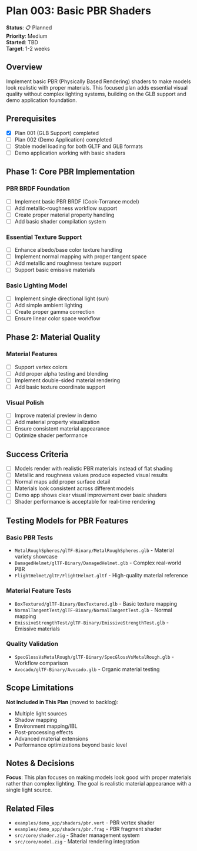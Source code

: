 # Plan 003: Basic PBR Shaders

**Status**: 📋 Planned  
**Priority**: Medium  
**Started**: TBD  
**Target**: 1-2 weeks  

## Overview

Implement basic PBR (Physically Based Rendering) shaders to make models look realistic with proper materials. This focused plan adds essential visual quality without complex lighting systems, building on the GLB support and demo application foundation.

## Prerequisites

- [x] Plan 001 (GLB Support) completed
- [ ] Plan 002 (Demo Application) completed
- [ ] Stable model loading for both GLTF and GLB formats
- [ ] Demo application working with basic shaders

## Phase 1: Core PBR Implementation

### PBR BRDF Foundation
- [ ] Implement basic PBR BRDF (Cook-Torrance model)
- [ ] Add metallic-roughness workflow support
- [ ] Create proper material property handling
- [ ] Add basic shader compilation system

### Essential Texture Support
- [ ] Enhance albedo/base color texture handling
- [ ] Implement normal mapping with proper tangent space
- [ ] Add metallic and roughness texture support
- [ ] Support basic emissive materials

### Basic Lighting Model
- [ ] Implement single directional light (sun)
- [ ] Add simple ambient lighting
- [ ] Create proper gamma correction
- [ ] Ensure linear color space workflow

## Phase 2: Material Quality

### Material Features
- [ ] Support vertex colors
- [ ] Add proper alpha testing and blending
- [ ] Implement double-sided material rendering
- [ ] Add basic texture coordinate support

### Visual Polish
- [ ] Improve material preview in demo
- [ ] Add material property visualization
- [ ] Ensure consistent material appearance
- [ ] Optimize shader performance

## Success Criteria

- [ ] Models render with realistic PBR materials instead of flat shading
- [ ] Metallic and roughness values produce expected visual results
- [ ] Normal maps add proper surface detail
- [ ] Materials look consistent across different models
- [ ] Demo app shows clear visual improvement over basic shaders
- [ ] Shader performance is acceptable for real-time rendering

## Testing Models for PBR Features

### Basic PBR Tests
- `MetalRoughSpheres/glTF-Binary/MetalRoughSpheres.glb` - Material variety showcase
- `DamagedHelmet/glTF-Binary/DamagedHelmet.glb` - Complex real-world PBR
- `FlightHelmet/glTF/FlightHelmet.gltf` - High-quality material reference

### Material Feature Tests
- `BoxTextured/glTF-Binary/BoxTextured.glb` - Basic texture mapping
- `NormalTangentTest/glTF-Binary/NormalTangentTest.glb` - Normal mapping
- `EmissiveStrengthTest/glTF-Binary/EmissiveStrengthTest.glb` - Emissive materials

### Quality Validation
- `SpecGlossVsMetalRough/glTF-Binary/SpecGlossVsMetalRough.glb` - Workflow comparison
- `Avocado/glTF-Binary/Avocado.glb` - Organic material testing

## Scope Limitations

**Not Included in This Plan** (moved to backlog):
- Multiple light sources
- Shadow mapping
- Environment mapping/IBL
- Post-processing effects
- Advanced material extensions
- Performance optimizations beyond basic level

## Notes & Decisions

**Focus**: This plan focuses on making models look good with proper materials rather than complex lighting. The goal is realistic material appearance with a single light source.

## Related Files

- `examples/demo_app/shaders/pbr.vert` - PBR vertex shader
- `examples/demo_app/shaders/pbr.frag` - PBR fragment shader
- `src/core/shader.zig` - Shader management system
- `src/core/model.zig` - Material rendering integration